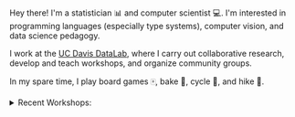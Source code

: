 Hey there! I'm a statistician :bar_chart: and computer scientist :computer:.
I'm interested in programming languages (especially type systems), computer
vision, and data science pedagogy.

I work at the [UC Davis DataLab][ucd-datalab], where I carry out collaborative
research, develop and teach workshops, and organize community groups.

[ucd-datalab]:https://datalab.ucdavis.edu/ 

In my spare time, I play board games :mahjong:, bake :cake:, cycle :bicyclist:,
and hike :mount_fuji:.

<details>
<summary>Recent Workshops:</summary>

Title                                                         | Year | Term  
--------------------------------------------------------------| ---- | ----
[Comfy Command Line][comfy-cli] :sparkles:New!                | 2025 | :sunny: Summer
[Intro to Remote Computing][intro-remote]                     | 2025 | :blossom: Spring
[Python Basics][python-basics] :sparkles:Updated!             | 2025 | :blossom: Spring
[Intro to Computer Vision][intro-cv] :sparkles:New!           | 2025 | :blossom: Spring
[Intro to Version Control][intro-vcs] :sparkles:Updated!      | 2025 | :blossom: Spring
[Git for Teams][git-for-teams] :sparkles:Updated!             | 2025 | :blossom: Spring
[Installing Software with Pixi][pixi] :sparkles:New!          | 2025 | :snowflake: Winter
[Intermediate Python][intermediate-python] :sparkles:Updated! | 2025 | :snowflake: Winter
[R Basics][r-basics] :sparkles:Updated!                       | 2024 | :fallen_leaf: Fall
[Reproducibility Principles & Practices][repro]               | 2024 | :fallen_leaf: Fall
[Machine Learning in R][ml-in-r]                              | 2024 | :blossom: Spring
[Overview of Machine Learning][ml-in-r]                       | 2024 | :blossom: Spring
[Julia Basics][julia-basics]                                  | 2024 | :snowflake: Winter
[Intermediate R][intermediate-r]                              | 2024 | :snowflake: Winter

See [my teaching notes repo][teaching-notes] for a complete list and more
details.
</details>

[teaching-notes]: https://github.com/nick-ulle/teaching-notes

[pixi]: https://ucdavisdatalab.github.io/workshop_reproducible_research/chapters/installing-software/01_environment-managers.html
[intro-vcs]: https://ucdavisdatalab.github.io/workshop_reproducible_research/chapters/version-control/01_version-control-systems.html
[git-for-teams]: https://ucdavisdatalab.github.io/workshop_reproducible_research/chapters/git-for-teams/01_branches-merges.html

[repro]: https://ucdavisdatalab.github.io/workshop_reproducible_research/
[intro-remote]: https://ucdavisdatalab.github.io/workshop_intro_to_remote_computing/

[r-basics]: https://ucdavisdatalab.github.io/workshop_r_basics/
[intermediate-r]: https://ucdavisdatalab.github.io/workshop_intermediate_r/
[ml-in-r]: https://ucdavisdatalab.github.io/workshop_intro_to_machine_learning/

[python-basics]: https://ucdavisdatalab.github.io/workshop_python_basics/
[intermediate-python]: https://ucdavisdatalab.github.io/workshop_intermediate_python/

[julia-basics]: https://ucjug.github.io/workshop_julia_basics/

[intro-cv]: https://d-pug.github.io/2025_computer_vision/
[comfy-cli]: https://github.com/d-pug/2025_command_line
